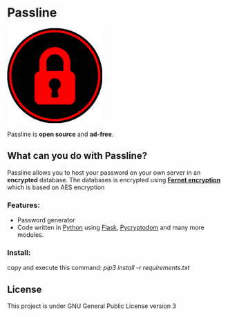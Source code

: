 # Passline

<img width="220" src="https://github.com/Passlineproject/Passlineproject/blob/main/passline.png">

Passline is **open source** and **ad-free**.

## What can you do with Passline?
Passline allows you to host your password on your own server in an **encrypted** database.
The databases is encrypted using **[Fernet encryption](https://cryptography.io/en/latest/fernet.html)** which is based on AES encryption

### Features:
 - Password generator
 - Code written in [Python](https://www.python.org/) using [Flask](https://flask.palletsprojects.com/en/1.1.x/), [Pycryptodom](https://github.com/Legrandin/pycryptodome) and many more modules.
### Install:
copy and execute this command: *pip3 install -r requirements.txt*

## License
This project is under GNU General Public License version 3
